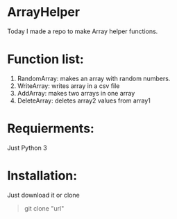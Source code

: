 # ArrayHelper
Today I made a repo to make Array helper functions.
# Function list:
1. RandomArray: makes an array with random numbers.
2. WriteArray: writes array in a csv file
3. AddArray: makes two arrays in one array
4. DeleteArray: deletes array2 values from array1
# Requierments:
Just Python 3
# Installation:
Just download it or clone
> git clone "url"

